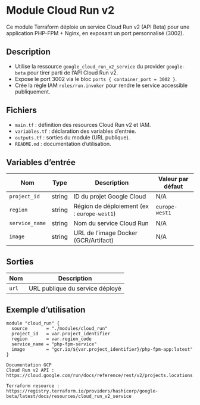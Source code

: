 # Module Cloud Run v2

Ce module Terraform déploie un service Cloud Run v2 (API Beta) pour une application PHP-FPM + Nginx, en exposant un port personnalisé (3002).

## Description

- Utilise la ressource `google_cloud_run_v2_service` du provider `google-beta` pour tirer parti de l’API Cloud Run v2.  
- Expose le port 3002 via le bloc `ports { container_port = 3002 }`.  
- Crée la règle IAM `roles/run.invoker` pour rendre le service accessible publiquement.  

## Fichiers

- `main.tf` : définition des resources Cloud Run v2 et IAM.  
- `variables.tf` : déclaration des variables d’entrée.  
- `outputs.tf` : sorties du module (URL publique).  
- `README.md` : documentation d’utilisation.  

## Variables d’entrée

| Nom            | Type   | Description                                | Valeur par défaut |
| -------------- | ------ | ------------------------------------------ | ----------------- |
| `project_id`   | string | ID du projet Google Cloud                  | N/A               |
| `region`       | string | Région de déploiement (ex : `europe-west1`)| `europe-west1`    |
| `service_name` | string | Nom du service Cloud Run                   | N/A               |
| `image`        | string | URL de l’image Docker (GCR/Artifact)       | N/A               |

## Sorties

| Nom   | Description                     |
| ----- | ------------------------------- |
| `url` | URL publique du service déployé |

## Exemple d’utilisation

```hcl
module "cloud_run" {
  source       = "./modules/cloud_run"
  project_id   = var.project_identifier
  region       = var.region_code
  service_name = "php-fpm-service"
  image        = "gcr.io/${var.project_identifier}/php-fpm-app:latest"
}

Documentation GCP
Cloud Run v2 API :
https://cloud.google.com/run/docs/reference/rest/v2/projects.locations.services

Terraform resource :
https://registry.terraform.io/providers/hashicorp/google-beta/latest/docs/resources/cloud_run_v2_service
